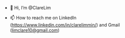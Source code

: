 - 👋 Hi, I’m @ClareLim

- 📫 How to reach me on LinkedIn (https://www.linkedin.com/in/clarelimmin/) and Gmail (limclare10@gmail.com)

<!---
ClareLim/ClareLim is a ✨ special ✨ repository because its `README.md` (this file) appears on your GitHub profile.
You can click the Preview link to take a look at your changes.
--->
